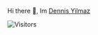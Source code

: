 <div style="text-align: left;"> 
  
  Hi there 👋, Im <a href="https://github.com/ByteLock">Dennis Yilmaz</a>
  
</div>

<div style="text-align: justify;">
  
  ![Visitors](https://komarev.com/ghpvc/?username=bytelock&color=blue)
  
</div>
                    
